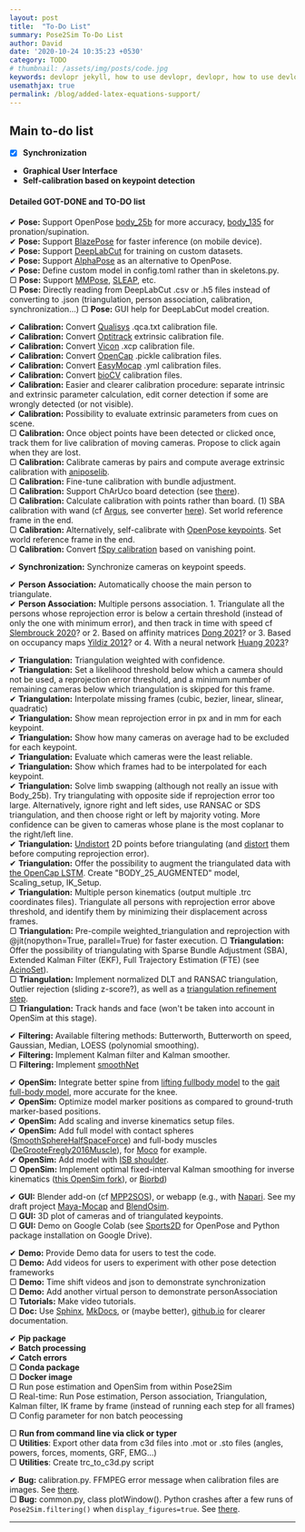 ```yaml
---
layout: post
title:  "To-Do List"
summary: Pose2Sim To-Do List
author: David
date: '2020-10-24 10:35:23 +0530'
category: TODO
# thumbnail: /assets/img/posts/code.jpg
keywords: devlopr jekyll, how to use devlopr, devlopr, how to use devlopr-jekyll, devlopr-jekyll tutorial,best jekyll themes
usemathjax: true
permalink: /blog/added-latex-equations-support/
---
```


## **Main to-do list**
- [x] **Synchronization**
- **Graphical User Interface**
- **Self-calibration based on keypoint detection**

#### **Detailed GOT-DONE and TO-DO list**
&#10004; **Pose:** Support OpenPose [body_25b](https://github.com/CMU-Perceptual-Computing-Lab/openpose_train/tree/master/experimental_models#body_25b-model---option-2-recommended) for more accuracy, [body_135](https://github.com/CMU-Perceptual-Computing-Lab/openpose_train/tree/master/experimental_models#single-network-whole-body-pose-estimation-model) for pronation/supination.  
&#10004; **Pose:** Support [BlazePose](https://developers.google.com/mediapipe/solutions/vision/pose_landmarker) for faster inference (on mobile device).  
&#10004; **Pose:** Support [DeepLabCut](http://www.mackenziemathislab.org/deeplabcut) for training on custom datasets.  
&#10004; **Pose:** Support [AlphaPose](https://github.com/MVIG-SJTU/AlphaPose) as an alternative to OpenPose.  
&#10004; **Pose:** Define custom model in config.toml rather than in skeletons.py.  
&#9634; **Pose:** Support [MMPose](https://github.com/open-mmlab/mmpose), [SLEAP](https://sleap.ai/), etc.  
&#9634; **Pose:** Directly reading from DeepLabCut .csv or .h5 files instead of converting to .json (triangulation, person association, calibration, synchronization...) 
&#9634; **Pose:** GUI help for DeepLabCut model creation.  

&#10004; **Calibration:** Convert [Qualisys](https://www.qualisys.com) .qca.txt calibration file.  
&#10004; **Calibration:** Convert [Optitrack](https://optitrack.com/) extrinsic calibration file.  
&#10004; **Calibration:** Convert [Vicon](http://www.vicon.com/Software/Nexus) .xcp calibration file.  
&#10004; **Calibration:** Convert [OpenCap](https://www.opencap.ai/) .pickle calibration files.  
&#10004; **Calibration:** Convert [EasyMocap](https://github.com/zju3dv/EasyMocap/) .yml calibration files.  
&#10004; **Calibration:** Convert [bioCV](https://github.com/camera-mc-dev/.github/blob/main/profile/mocapPipe.md) calibration files.  
&#10004; **Calibration:** Easier and clearer calibration procedure: separate intrinsic and extrinsic parameter calculation, edit corner detection if some are wrongly detected (or not visible).   
&#10004; **Calibration:** Possibility to evaluate extrinsic parameters from cues on scene.  
&#9634; **Calibration:** Once object points have been detected or clicked once, track them for live calibration of moving cameras. Propose to click again when they are lost.  
&#9634; **Calibration:** Calibrate cameras by pairs and compute average extrinsic calibration with [aniposelib](https://github.com/lambdaloop/aniposelib/blob/d03b485c4e178d7cff076e9fe1ac36837db49158/aniposelib/utils.py#L167).   
&#9634; **Calibration:** Fine-tune calibration with bundle adjustment.  
&#9634; **Calibration:** Support ChArUco board detection (see [there](https://mecaruco2.readthedocs.io/en/latest/notebooks_rst/Aruco/sandbox/ludovic/aruco_calibration_rotation.html)).  
&#9634; **Calibration:** Calculate calibration with points rather than board. (1) SBA calibration with wand (cf [Argus](https://argus.web.unc.edu), see converter [here](https://github.com/backyardbiomech/DLCconverterDLT/blob/master/DLTcameraPosition.py)). Set world reference frame in the end.  
&#9634; **Calibration:** Alternatively, self-calibrate with [OpenPose keypoints](https://ietresearch.onlinelibrary.wiley.com/doi/full/10.1049/cvi2.12130). Set world reference frame in the end.  
&#9634; **Calibration:** Convert [fSpy calibration](https://fspy.io/) based on vanishing point.  

&#10004; **Synchronization:** Synchronize cameras on keypoint speeds.

&#10004; **Person Association:** Automatically choose the main person to triangulate.  
&#10004; **Person Association:** Multiple persons association. 1. Triangulate all the persons whose reprojection error is below a certain threshold (instead of only the one with minimum error), and then track in time with speed cf [Slembrouck 2020](https://link.springer.com/chapter/10.1007/978-3-030-40605-9_15)? or 2. Based on affinity matrices [Dong 2021](https://arxiv.org/pdf/1901.04111.pdf)? or 3. Based on occupancy maps [Yildiz 2012](https://link.springer.com/chapter/10.1007/978-3-642-35749-7_10)? or 4. With a neural network [Huang 2023](https://arxiv.org/pdf/2304.09471.pdf)?  

&#10004; **Triangulation:** Triangulation weighted with confidence.  
&#10004; **Triangulation:** Set a likelihood threshold below which a camera should not be used, a reprojection error threshold, and a minimum number of remaining cameras below which triangulation is skipped for this frame.   
&#10004; **Triangulation:** Interpolate missing frames (cubic, bezier, linear, slinear, quadratic)  
&#10004; **Triangulation:** Show mean reprojection error in px and in mm for each keypoint.  
&#10004; **Triangulation:** Show how many cameras on average had to be excluded for each keypoint.  
&#10004; **Triangulation:** Evaluate which cameras were the least reliable.  
&#10004; **Triangulation:** Show which frames had to be interpolated for each keypoint.  
&#10004; **Triangulation:** Solve limb swapping (although not really an issue with Body_25b). Try triangulating with opposite side if reprojection error too large. Alternatively, ignore right and left sides, use RANSAC or SDS triangulation, and then choose right or left by majority voting. More confidence can be given to cameras whose plane is the most coplanar to the right/left line.  
&#10004; **Triangulation:** [Undistort](https://docs.opencv.org/3.4/da/d54/group__imgproc__transform.html#ga887960ea1bde84784e7f1710a922b93c) 2D points before triangulating (and [distort](https://github.com/lambdaloop/aniposelib/blob/d03b485c4e178d7cff076e9fe1ac36837db49158/aniposelib/cameras.py#L301) them before computing reprojection error).  
&#10004; **Triangulation:** Offer the possibility to augment the triangulated data with [the OpenCap LSTM](https://github.com/stanfordnmbl/opencap-core/blob/main/utilsAugmenter.py). Create "BODY_25_AUGMENTED" model, Scaling_setup, IK_Setup.   
&#10004; **Triangulation:** Multiple person kinematics (output multiple .trc coordinates files). Triangulate all persons with reprojection error above threshold, and identify them by minimizing their displacement across frames.  
&#9634; **Triangulation:** Pre-compile weighted_triangulation and reprojection with @jit(nopython=True, parallel=True) for faster execution.
&#9634; **Triangulation:** Offer the possibility of triangulating with Sparse Bundle Adjustment (SBA), Extended Kalman Filter (EKF), Full Trajectory Estimation (FTE) (see [AcinoSet](https://github.com/African-Robotics-Unit/AcinoSet)).  
&#9634; **Triangulation:** Implement normalized DLT and RANSAC triangulation, Outlier rejection (sliding z-score?), as well as a [triangulation refinement step](https://doi.org/10.1109/TMM.2022.3171102).  
&#9634; **Triangulation:** Track hands and face (won't be taken into account in OpenSim at this stage).  

&#10004; **Filtering:** Available filtering methods: Butterworth, Butterworth on speed, Gaussian, Median, LOESS (polynomial smoothing).  
&#10004; **Filtering:** Implement Kalman filter and Kalman smoother.  
&#9634; **Filtering:** Implement [smoothNet](https://github.com/perfanalytics/pose2sim/issues/29)  

&#10004; **OpenSim:** Integrate better spine from [lifting fullbody model](https://pubmed.ncbi.nlm.nih.gov/30714401) to the [gait full-body model](https://nmbl.stanford.edu/wp-content/uploads/07505900.pdf), more accurate for the knee.  
&#10004; **OpenSim:** Optimize model marker positions as compared to ground-truth marker-based positions.  
&#10004; **OpenSim:** Add scaling and inverse kinematics setup files.  
&#10004; **OpenSim:** Add full model with contact spheres ([SmoothSphereHalfSpaceForce](https://simtk.org/api_docs/opensim/api_docs/classOpenSim_1_1SmoothSphereHalfSpaceForce.html#details)) and full-body muscles ([DeGrooteFregly2016Muscle](https://simtk.org/api_docs/opensim/api_docs/classOpenSim_1_1DeGrooteFregly2016Muscle.html#details)), for [Moco](https://opensim-org.github.io/opensim-moco-site/) for example.  
&#10004; **OpenSim:** Add model with [ISB shoulder](https://github.com/stanfordnmbl/opencap-core/blob/main/opensimPipeline/Models/LaiUhlrich2022_shoulder.osim).  
&#9634; **OpenSim:** Implement optimal fixed-interval Kalman smoothing for inverse kinematics ([this OpenSim fork](https://github.com/antoinefalisse/opensim-core/blob/kalman_smoother/OpenSim/Tools/InverseKinematicsKSTool.cpp)), or [Biorbd](https://github.com/pyomeca/biorbd/blob/f776fe02e1472aebe94a5c89f0309360b52e2cbc/src/RigidBody/KalmanReconsMarkers.cpp))  

&#10004; **GUI:** Blender add-on (cf [MPP2SOS](https://blendermarket.com/products/mocap-mpp2soss)), or webapp (e.g., with [Napari](https://napari.org/stable). See my draft project [Maya-Mocap](https://github.com/davidpagnon/Maya-Mocap) and [BlendOsim](https://github.com/JonathanCamargo/BlendOsim).  
&#9634; **GUI:** 3D plot of cameras and of triangulated keypoints.  
&#9634; **GUI:** Demo on Google Colab (see [Sports2D](https://bit.ly/Sports2D_Colab) for OpenPose and Python package installation on Google Drive).  

&#10004; **Demo:** Provide Demo data for users to test the code.  
&#9634; **Demo:** Add videos for users to experiment with other pose detection frameworks  
&#9634; **Demo:** Time shift videos and json to demonstrate synchronization  
&#9634; **Demo:** Add another virtual person to demonstrate personAssociation  
&#9634; **Tutorials:** Make video tutorials.  
&#9634; **Doc:** Use [Sphinx](https://www.sphinx-doc.org/en/master), [MkDocs](https://www.mkdocs.org), or (maybe better), [github.io](https://docs.github.com/fr/pages/quickstart) for clearer documentation.  

&#10004; **Pip package**  
&#10004; **Batch processing**  
&#10004; **Catch errors**  
&#9634; **Conda package**   
&#9634; **Docker image**  
&#9634; Run pose estimation and OpenSim from within Pose2Sim  
&#9634; Real-time: Run Pose estimation, Person association, Triangulation, Kalman filter, IK frame by frame (instead of running each step for all frames)  
&#9634; Config parameter for non batch peocessing  

&#9634; **Run from command line via click or typer**  
&#9634; **Utilities**: Export other data from c3d files into .mot or .sto files (angles, powers, forces, moments, GRF, EMG...)  
&#9634; **Utilities**: Create trc_to_c3d.py script  

&#10004; **Bug:** calibration.py. FFMPEG error message when calibration files are images. See [there](https://github.com/perfanalytics/pose2sim/issues/33#:~:text=In%20order%20to%20check,filter%20this%20message%20yet.).  
&#9634; **Bug:** common.py, class plotWindow(). Python crashes after a few runs of `Pose2Sim.filtering()` when `display_figures=true`. See [there](https://github.com/superjax/plotWindow/issues/7).  

---